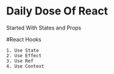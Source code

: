 
# Daily Dose Of React

Started With States and Props

#React Hooks 

    1. Use State
    2. Use Effect
    3. Use Ref
    4. Use Context
